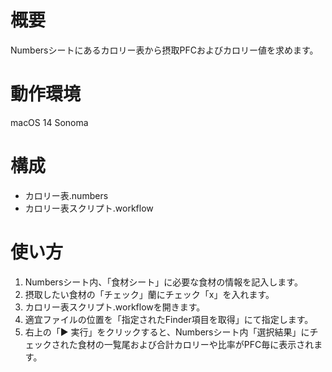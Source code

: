 # 概要
Numbersシートにあるカロリー表から摂取PFCおよびカロリー値を求めます。

# 動作環境
macOS 14 Sonoma

# 構成
- カロリー表.numbers
- カロリー表スクリプト.workflow

# 使い方
1. Numbersシート内、「食材シート」に必要な食材の情報を記入します。
2. 摂取したい食材の「チェック」蘭にチェック「x」を入れます。
3. カロリー表スクリプト.workflowを開きます。
4. 適宜ファイルの位置を「指定されたFinder項目を取得」にて指定します。
5. 右上の「▶ 実行」をクリックすると、Numbersシート内「選択結果」にチェックされた食材の一覧尾および合計カロリーや比率がPFC毎に表示されます。
